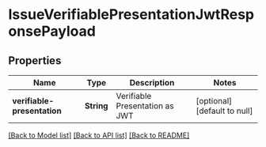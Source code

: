 # IssueVerifiablePresentationJwtResponsePayload
## Properties

| Name | Type | Description | Notes |
|------------ | ------------- | ------------- | -------------|
| **verifiable-presentation** | **String** | Verifiable Presentation as JWT | [optional] [default to null] |

[[Back to Model list]](../README.md#documentation-for-models) [[Back to API list]](../README.md#documentation-for-api-endpoints) [[Back to README]](../README.md)

